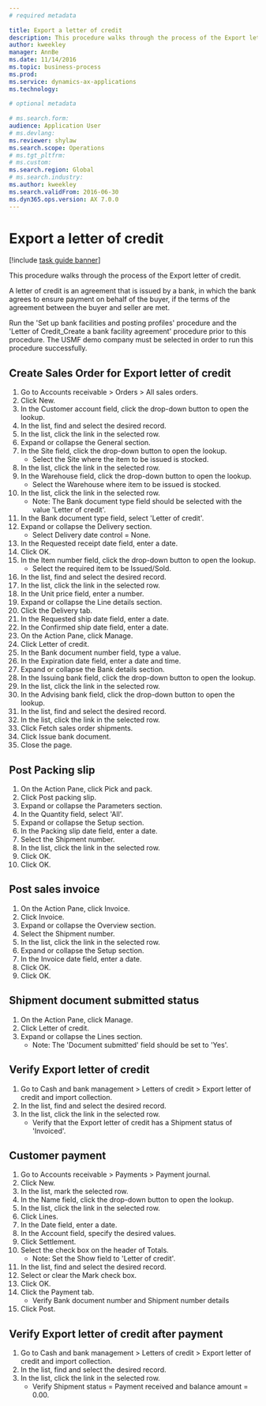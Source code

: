 ```yaml
--- 
# required metadata 
 
title: Export a letter of credit
description: This procedure walks through the process of the Export letter of credit. 
author: kweekley
manager: AnnBe 
ms.date: 11/14/2016
ms.topic: business-process 
ms.prod:  
ms.service: dynamics-ax-applications 
ms.technology:  
 
# optional metadata 
 
# ms.search.form:   
audience: Application User 
# ms.devlang:  
ms.reviewer: shylaw
ms.search.scope: Operations 
# ms.tgt_pltfrm:  
# ms.custom:  
ms.search.region: Global
# ms.search.industry: 
ms.author: kweekley
ms.search.validFrom: 2016-06-30 
ms.dyn365.ops.version: AX 7.0.0 
---
```

# Export a letter of credit

[!include [task guide banner](../../includes/task-guide-banner.md)]

This procedure walks through the process of the Export letter of credit.

A letter of credit is an agreement that is issued by a bank, in which the bank agrees to ensure payment on behalf of the buyer, if the terms of the agreement between the buyer and seller are met.



Run the 'Set up bank facilities and posting profiles' procedure and the 'Letter of Credit_Create a bank facility agreement' procedure prior to this procedure. The USMF demo company must be selected in order to run this procedure successfully.




## Create Sales Order for Export letter of credit
1. Go to Accounts receivable > Orders > All sales orders.
2. Click New.
3. In the Customer account field, click the drop-down button to open the lookup.
4. In the list, find and select the desired record.
5. In the list, click the link in the selected row.
6. Expand or collapse the General section.
7. In the Site field, click the drop-down button to open the lookup.
    * Select the Site where the item to be issued is stocked.  
8. In the list, click the link in the selected row.
9. In the Warehouse field, click the drop-down button to open the lookup.
    * Select the Warehouse where item to be issued is stocked.  
10. In the list, click the link in the selected row.
    * Note: The Bank document type field should be selected with the value 'Letter of credit'.  
11. In the Bank document type field, select 'Letter of credit'.
12. Expand or collapse the Delivery section.
    * Select Delivery date control = None.  
13. In the Requested receipt date field, enter a date.
14. Click OK.
15. In the Item number field, click the drop-down button to open the lookup.
    * Select the required item to be Issued/Sold.  
16. In the list, find and select the desired record.
17. In the list, click the link in the selected row.
18. In the Unit price field, enter a number.
19. Expand or collapse the Line details section.
20. Click the Delivery tab.
21. In the Requested ship date field, enter a date.
22. In the Confirmed ship date field, enter a date.
23. On the Action Pane, click Manage.
24. Click Letter of credit.
25. In the Bank document number field, type a value.
26. In the Expiration date field, enter a date and time.
27. Expand or collapse the Bank details section.
28. In the Issuing bank field, click the drop-down button to open the lookup.
29. In the list, click the link in the selected row.
30. In the Advising bank field, click the drop-down button to open the lookup.
31. In the list, find and select the desired record.
32. In the list, click the link in the selected row.
33. Click Fetch sales order shipments.
34. Click Issue bank document.
35. Close the page.

## Post Packing slip
1. On the Action Pane, click Pick and pack.
2. Click Post packing slip.
3. Expand or collapse the Parameters section.
4. In the Quantity field, select 'All'.
5. Expand or collapse the Setup section.
6. In the Packing slip date field, enter a date.
7. Select the Shipment number.
8. In the list, click the link in the selected row.
9. Click OK.
10. Click OK.

## Post sales invoice
1. On the Action Pane, click Invoice.
2. Click Invoice.
3. Expand or collapse the Overview section.
4. Select the Shipment number.
5. In the list, click the link in the selected row.
6. Expand or collapse the Setup section.
7. In the Invoice date field, enter a date.
8. Click OK.
9. Click OK.

## Shipment document submitted status
1. On the Action Pane, click Manage.
2. Click Letter of credit.
3. Expand or collapse the Lines section.
    * Note: The 'Document submitted' field should be set to 'Yes'.  

## Verify Export letter of credit
1. Go to Cash and bank management > Letters of credit > Export letter of credit and import collection.
2. In the list, find and select the desired record.
3. In the list, click the link in the selected row.
    * Verify that the Export letter of credit has a Shipment status of 'Invoiced'.  

## Customer payment
1. Go to Accounts receivable > Payments > Payment journal.
2. Click New.
3. In the list, mark the selected row.
4. In the Name field, click the drop-down button to open the lookup.
5. In the list, click the link in the selected row.
6. Click Lines.
7. In the Date field, enter a date.
8. In the Account field, specify the desired values.
9. Click Settlement.
10. Select the check box on the header of Totals.
    * Note: Set the Show field to 'Letter of credit'.  
11. In the list, find and select the desired record.
12. Select or clear the Mark check box.
13. Click OK.
14. Click the Payment tab.
    * Verify Bank document number and Shipment number details  
15. Click Post.

## Verify Export letter of credit after payment
1. Go to Cash and bank management > Letters of credit > Export letter of credit and import collection.
2. In the list, find and select the desired record.
3. In the list, click the link in the selected row.
    * Verify Shipment status = Payment received and balance amount = 0.00.  

